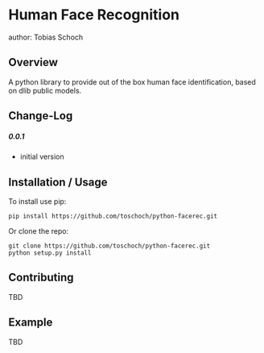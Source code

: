 Human Face Recognition
===============================
author: Tobias Schoch

Overview
--------

A python library to provide out of the box human face identification, based on dlib public models.


Change-Log
----------
##### 0.0.1
* initial version


Installation / Usage
--------------------

To install use pip:

    pip install https://github.com/toschoch/python-facerec.git


Or clone the repo:

    git clone https://github.com/toschoch/python-facerec.git
    python setup.py install
    
Contributing
------------

TBD

Example
-------

TBD